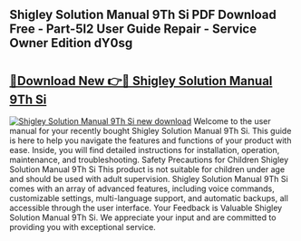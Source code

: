## Shigley Solution Manual 9Th Si PDF Download Free - Part-5I2 User Guide Repair - Service Owner Edition dY0sg

# <h2><a href="http://bc46295.oget.top/?id=Shigley+Solution+Manual+9Th+Si">🔗Download New 👉🔴 Shigley Solution Manual 9Th Si</a></h2>

[![Shigley Solution Manual 9Th Si new download](https://i.imgur.com/5g1atiW.png)](http://bc46295.oget.top/?id=Shigley+Solution+Manual+9Th+Si)
Welcome to the user manual for your recently bought Shigley Solution Manual 9Th Si. This guide is here to help you navigate the features and functions of your product with ease. Inside, you will find detailed instructions for installation, operation, maintenance, and troubleshooting. Safety Precautions for Children Shigley Solution Manual 9Th Si This product is not suitable for children under age and should be used with adult supervision. Shigley Solution Manual 9Th Si comes with an array of advanced features, including voice commands, customizable settings, multi-language support, and automatic backups, all accessible through the user interface. Your Feedback is Valuable Shigley Solution Manual 9Th Si. We appreciate your input and are committed to providing you with exceptional service.
